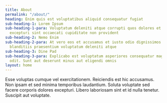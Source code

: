 ```yaml
---
title: About
permalink: "/about/"
heading: Enim quis est voluptatibus aliquid consequatur fugiat
sub-heading-1: Lorem Ipsum
sub-heading-1-para: Voluptatum deleniti atque corrupti quos dolores et quas molestias
  excepturi sint occaecati cupiditate non provident
sub-heading-2: Nemo Enim
sub-heading-2-para: At vero eos et accusamus et iusto odio dignissimos ducimus qui
  blanditiis praesentium voluptatum deleniti atque
sub-heading-3: Dine Pad
sub-heading-3-para: Explicabo est voluptatum asperiores consequatur magnam. Et veritatis
  odit. Sunt aut deserunt minus aut eligendi omnis
layout: home
---
```


Esse voluptas cumque vel exercitationem. Reiciendis est hic accusamus. Non ipsam et sed minima temporibus laudantium. Soluta voluptate sed facere corporis dolores excepturi. Libero laboriosam sint et id nulla tenetur. Suscipit aut voluptate.